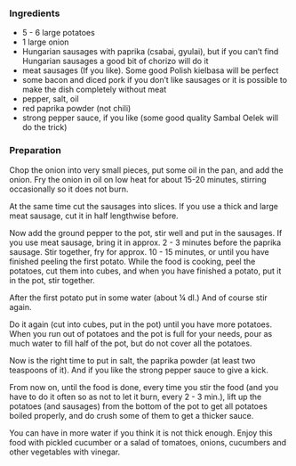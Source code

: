 
### Ingredients
- 5 - 6 large potatoes
- 1 large onion
- Hungarian sausages with paprika (csabai, gyulai), but if you can’t find Hungarian sausages a good bit of chorizo will do it
- meat sausages (If you like). Some good Polish kielbasa will be perfect
- some bacon and diced pork if you don’t like sausages or it is possible to make the dish completely without meat
- pepper, salt, oil
- red paprika powder (not chili)
- strong pepper sauce, if you like (some good quality Sambal Oelek will do the trick)

### Preparation
Chop the onion into very small pieces, put some oil in the pan, and add the onion. Fry the onion in oil on low heat for about 15-20 minutes, stirring occasionally so it does not burn.

 At the same time cut the sausages into slices. If you use a thick and large meat sausage, cut it in half lengthwise before.

 Now add the ground pepper to the pot, stir well and put in the sausages. If you use meat sausage, bring it in approx. 2 - 3 minutes before the paprika sausage. Stir together, fry for approx. 10 - 15 minutes, or until you have finished peeling the first potato. While the food is cooking, peel the potatoes, cut them into cubes, and when you have finished a potato, put it in the pot, stir together.

 After the first potato put in some water (about ¼ dl.) And of course stir again.

 Do it again (cut into cubes, put in the pot) until you have more potatoes. When you run out of potatoes and the pot is full for your needs, pour as much water to fill half of the pot, but do not cover all the potatoes.

 Now is the right time to put in salt, the paprika powder (at least two teaspoons of it). And if you like the strong pepper sauce to give a kick.

 From now on, until the food is done, every time you stir the food (and you have to do it often so as not to let it burn, every 2 - 3 min.), lift up the potatoes (and sausages) from the bottom of the pot to get all potatoes boiled properly, and do crush some of them to get a thicker sauce.

 You can have in more water if you think it is not thick enough. Enjoy this food with pickled cucumber or a salad of tomatoes, onions, cucumbers and other vegetables with vinegar.

  